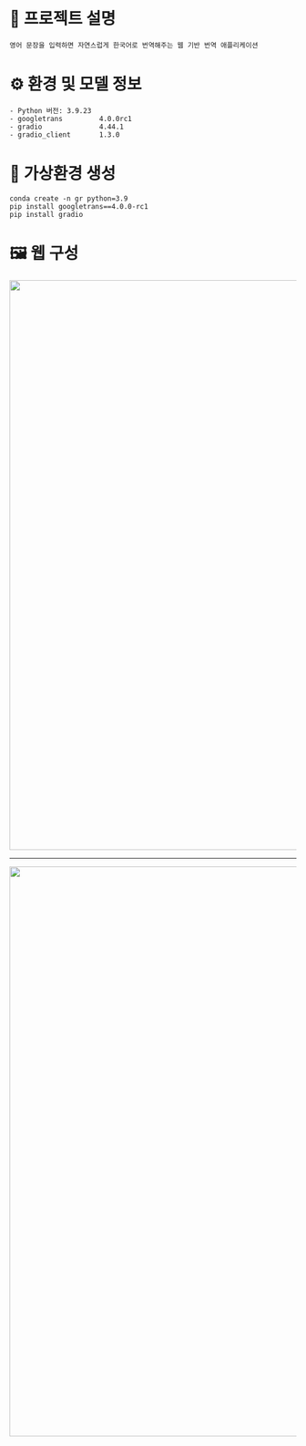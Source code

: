 # 🚀 프로젝트 설명
```
영어 문장을 입력하면 자연스럽게 한국어로 번역해주는 웹 기반 번역 애플리케이션
```

# ⚙️ 환경 및 모델 정보
```
- Python 버전: 3.9.23
- googletrans         4.0.0rc1
- gradio              4.44.1
- gradio_client       1.3.0
```

# 🐍 가상환경 생성
```
conda create -n gr python=3.9
pip install googletrans==4.0.0-rc1
pip install gradio
```

# 🖼️ 웹 구성
<p align="center">
  <img src="https://github.com/user-attachments/assets/53b5cf4b-b9f4-4ee3-a96d-aa9ccae31d17" width="1000">
</p>

---

<p align="center">
  <img src="https://github.com/user-attachments/assets/d1d0f0aa-84cc-4000-a235-a1f3baab7422" width="1000">
</p>
